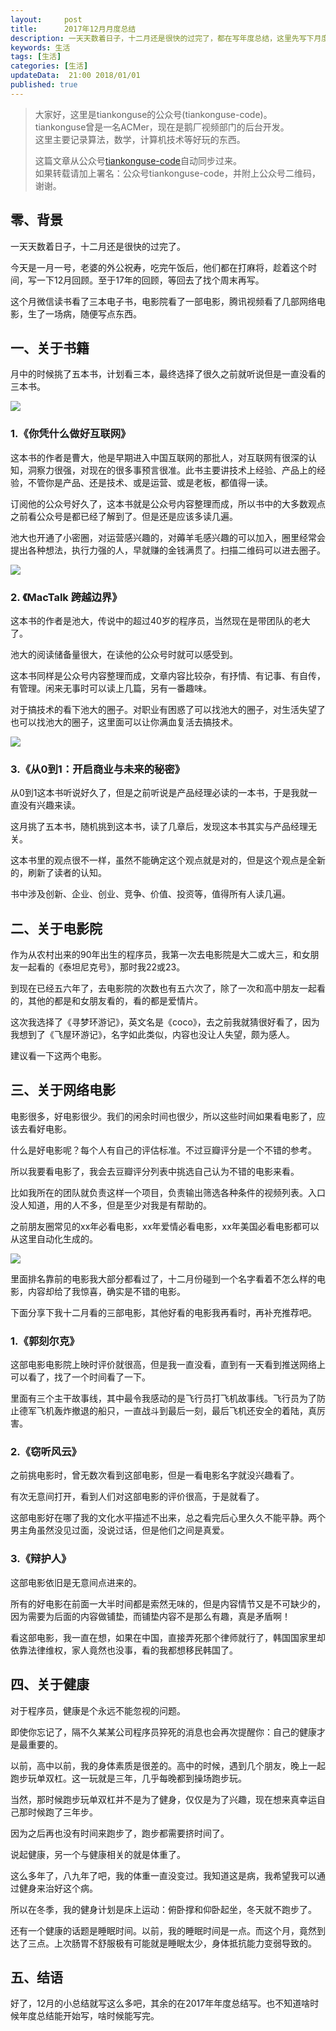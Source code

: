 ```yaml
---   
layout:     post  
title:      2017年12月月度总结  
description: 一天天数着日子，十二月还是很快的过完了，都在写年度总结，这里先写下月度总结。    
keywords: 生活  
tags: [生活]  
categories: [生活]  
updateData:  21:00 2018/01/01
published: true  
---  
```

  
  
>   
> 大家好，这里是tiankonguse的公众号(tiankonguse-code)。    
> tiankonguse曾是一名ACMer，现在是鹅厂视频部门的后台开发。    
> 这里主要记录算法，数学，计算机技术等好玩的东西。   
>      
> 这篇文章从公众号[tiankonguse-code](https://mp.weixin.qq.com/s/XD3ZL6cUSDh4UCrC8eMoLw)自动同步过来。    
> 如果转载请加上署名：公众号tiankonguse-code，并附上公众号二维码，谢谢。  
>   
>    
  

## 零、背景


一天天数着日子，十二月还是很快的过完了。  


今天是一月一号，老婆的外公祝寿，吃完午饭后，他们都在打麻将，趁着这个时间，写一下12月回顾。至于17年的回顾，等回去了找个周末再写。  


这个月微信读书看了三本电子书，电影院看了一部电影，腾讯视频看了几部网络电影，生了一场病，随便写点东西。   


## 一、关于书籍


月中的时候挑了五本书，计划看三本，最终选择了很久之前就听说但是一直没看的三本书。  

![](/images/2018/01/201712_book.png)

### 1.《你凭什么做好互联网》


这本书的作者是曹大，他是早期进入中国互联网的那批人，对互联网有很深的认知，洞察力很强，对现在的很多事预言很准。此书主要讲技术上经验、产品上的经验，不管你是产品、还是技术、或是运营、或是老板，都值得一读。  


订阅他的公众号好久了，这本书就是公众号内容整理而成，所以书中的大多数观点之前看公众号是都已经了解到了。但是还是应该多读几遍。  


池大也开通了小密圈，对运营感兴趣的，对薅羊毛感兴趣的可以加入，圈里经常会提出各种想法，执行力强的人，早就赚的金钱满贯了。扫描二维码可以进去圈子。  


![](/images/2018/01/caoz_xiaomiquan.png)


### 2. 《MacTalk 跨越边界》


这本书的作者是池大，传说中的超过40岁的程序员，当然现在是带团队的老大了。  


池大的阅读储备量很大，在读他的公众号时就可以感受到。  


这本书同样是公众号内容整理而成，文章内容比较杂，有抒情、有记事、有自传，有管理。闲来无事时可以读上几篇，另有一番趣味。  


对于搞技术的看下池大的圈子。对职业有困惑了可以找池大的圈子，对生活失望了也可以找池大的圈子，这里面可以让你满血复活去搞技术。


![](/images/2018/01/mactalk_xiaomiquan.png)

### 3.《从0到1：开启商业与未来的秘密》 


从0到1这本书听说好久了，但是之前听说是产品经理必读的一本书，于是我就一直没有兴趣来读。  

这月挑了五本书，随机挑到这本书，读了几章后，发现这本书其实与产品经理无关。  

这本书里的观点很不一样，虽然不能确定这个观点就是对的，但是这个观点是全新的，刷新了读者的认知。  

书中涉及创新、企业、创业、竞争、价值、投资等，值得所有人读几遍。


## 二、关于电影院


作为从农村出来的90年出生的程序员，我第一次去电影院是大二或大三，和女朋友一起看的《泰坦尼克号》，那时我22或23。  

到现在已经五六年了，去电影院的次数也有五六次了，除了一次和高中朋友一起看的，其他的都是和女朋友看的，看的都是爱情片。  

这次我选择了《寻梦环游记》，英文名是《coco》，去之前我就猜很好看了，因为我想到了《飞屋环游记》，名字如此类似，内容也没让人失望，颇为感人。  

建议看一下这两个电影。  


## 三、关于网络电影


电影很多，好电影很少。我们的闲余时间也很少，所以这些时间如果看电影了，应该去看好电影。  

什么是好电影呢？每个人有自己的评估标准。不过豆瓣评分是一个不错的参考。  

所以我要看电影了，我会去豆瓣评分列表中挑选自己认为不错的电影来看。  


比如我所在的团队就负责这样一个项目，负责输出筛选各种条件的视频列表。入口没人知道，用的人不多，但是至少对我是有帮助的。  

之前朋友圈常见的xx年必看电影，xx年爱情必看电影，xx年美国必看电影都可以从这里自动化生成的。  


![](/images/2018/01/douban_video_list.png)


里面排名靠前的电影我大部分都看过了，十二月份碰到一个名字看着不怎么样的电影，内容却给了我惊喜，确实是不错的电影。  

下面分享下我十二月看的三部电影，其他好看的电影我再看时，再补充推荐吧。  


### 1.《郭刻尔克》


这部电影电影院上映时评价就很高，但是我一直没看，直到有一天看到推送网络上可以看了，找了一个时间看了一下。  

里面有三个主干故事线，其中最令我感动的是飞行员打飞机故事线。飞行员为了防止德军飞机轰炸撤退的船只，一直战斗到最后一刻，最后飞机还安全的着陆，真厉害。  


### 2.《窃听风云》


之前挑电影时，曾无数次看到这部电影，但是一看电影名字就没兴趣看了。  

有次无意间打开，看到人们对这部电影的评价很高，于是就看了。  

这部电影好在哪了我的文化水平描述不出来，总之看完后心里久久不能平静。两个男主角虽然没见过面，没说过话，但是他们之间是真爱。  

### 3.《辩护人》


这部电影依旧是无意间点进来的。  

所有的好电影在前面一大半时间都是索然无味的，但是内容情节又是不可缺少的，因为需要为后面的内容做铺垫，而铺垫内容不是那么有趣，真是矛盾啊！  

看这部电影，我一直在想，如果在中国，直接弄死那个律师就行了，韩国国家里却依靠法律维权，家人竟然也没事，看的我都想移民韩国了。  

## 四、关于健康


对于程序员，健康是个永远不能忽视的问题。  

即使你忘记了，隔不久某某公司程序员猝死的消息也会再次提醒你：自己的健康才是最重要的。  

以前，高中以前，我的身体素质是很差的。高中的时候，遇到几个朋友，晚上一起跑步玩单双杠。这一玩就是三年，几乎每晚都到操场跑步玩。  

当然，那时候跑步玩单双杠并不是为了健身，仅仅是为了兴趣，现在想来真幸运自己那时候跑了三年步。  

因为之后再也没有时间来跑步了，跑步都需要挤时间了。  


说起健康，另一个与健康相关的就是体重了。  

这么多年了，八九年了吧，我的体重一直没变过。我知道这是病，我希望我可以通过健身来治好这个病。  

所以在冬季，我的健身计划是床上运动：俯卧撑和仰卧起坐，冬天就不跑步了。  


还有一个健康的话题是睡眠时间。以前，我的睡眠时间是一点。而这个月，竟然到达了三点。上次肠胃不舒服极有可能就是睡眠太少，身体抵抗能力变弱导致的。  



## 五、结语  


好了，12月的小总结就写这么多吧，其余的在2017年年度总结写。也不知道啥时候年度总结能开始写，啥时候能写完。  
  


  
